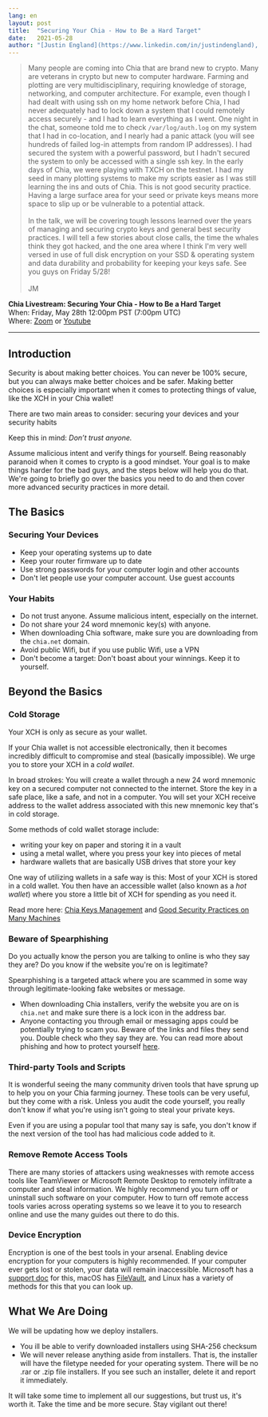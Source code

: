 ```yaml
---
lang: en
layout: post
title:  "Securing Your Chia - How to Be a Hard Target"
date:   2021-05-28
author: "[Justin England](https://www.linkedin.com/in/justindengland), [Jonmichael Hands](https://twitter.com/LebanonJon), and [Roy Natian](https://www.linkedin.com/in/roynatian)"
---
```


> Many people are coming into Chia that are brand new to crypto. Many are veterans in crypto but new to computer hardware. Farming and plotting are very multidisciplinary, requiring knowledge of storage, networking, and computer architecture. For example, even though I had dealt with using ssh on my home network before Chia, I had never adequately had to lock down a system that I could remotely access securely - and I had to learn everything as I went. One night in the chat, someone told me to check `/var/log/auth.log` on my system that I had in co-location, and I nearly had a panic attack (you will see hundreds of failed log-in attempts from random IP addresses). I had secured the system with a powerful password, but I hadn't secured the system to only be accessed with a single ssh key. In the early days of Chia, we were playing with TXCH on the testnet. I had my seed in many plotting systems to make my scripts easier as I was still learning the ins and outs of Chia. This is not good security practice. Having a large surface area for your seed or private keys means more space to slip up or be vulnerable to a potential attack.\
\
In the talk, we will be covering tough lessons learned over the years of managing and securing crypto keys and general best security practices. I will tell a few stories about close calls, the time the whales think they got hacked, and the one area where I think I'm very well versed in use of full disk encryption on your SSD & operating system and data durability and probability for keeping your keys safe.
See you guys on Friday 5/28!\
\
JM

  
    
**Chia Livestream: Securing Your Chia - How to Be a Hard Target**  
When: Friday, May 28th 12:00pm PST (7:00pm UTC)  
Where: [Zoom](https://chia-net.zoom.us/j/87579815863) or [Youtube](https://www.youtube.com/channel/UChFkJ3OAUvnHZdiQISWdWPA)  

---

## Introduction
Security is about making better choices. You can never be 100% secure, but you can always make better choices and be safer. Making better choices is especially important when it comes to protecting things of value, like the XCH in your Chia wallet!

There are two main areas to consider: securing your devices and your security habits

Keep this in mind: *Don’t trust anyone.* 

Assume malicious intent and verify things for yourself. Being reasonably paranoid when it comes to crypto is a good mindset. Your goal is to make things harder for the bad guys, and the steps below will help you do that. We're going to briefly go over the basics you need to do and then cover more advanced security practices in more detail.

## The Basics

### Securing Your Devices
* Keep your operating systems up to date
* Keep your router firmware up to date
* Use strong passwords for your computer login and other accounts
* Don't let people use your computer account. Use guest accounts

### Your Habits
* Do not trust anyone. Assume malicious intent, especially on the internet.
* Do not share your 24 word mnemonic key(s) with anyone. 
* When downloading Chia software, make sure you are downloading from the `chia.net` domain. 
* Avoid public Wifi, but if you use public Wifi, use a VPN
* Don't become a target: Don't boast about your winnings. Keep it to yourself.

##  Beyond the Basics

### Cold Storage
Your XCH is only as secure as your wallet. 

If your Chia wallet is not accessible electronically, then it becomes incredibly difficult to compromise and steal (basically impossible). We urge you to store your XCH in a *cold wallet*.

In broad strokes: You will create a wallet through a new 24 word mnemonic key on a secured computer not connected to the internet. Store the key in a safe place, like a safe, and not in a computer. You will set your XCH receive address to the wallet address associated with this new mnemonic key that's in cold storage.

Some methods of cold wallet storage include:
* writing your key on paper and storing it in a vault
* using a metal wallet, where you press your key into pieces of metal
* hardware wallets that are basically USB drives that store your key

One way of utilizing wallets in a safe way is this: Most of your XCH is stored in a cold wallet. You then have an accessible wallet (also known as a *hot wallet*) where you store a little bit of XCH for spending as you need it. 

Read more here: [Chia Keys Management](https://github.com/Chia-Network/chia-blockchain/wiki/Chia-Keys-Management#2-keys-farming-key--cold-storage-key) and [Good Security Practices on Many Machines](https://github.com/Chia-Network/chia-blockchain/wiki/Good-Security-Practices-on-Many-Machines)

### Beware of Spearphishing
Do you actually know the person you are talking to online is who they say they are? Do you know if the website you're on is legitimate? 

Spearphishing is a targeted attack where you are scammed in some way through legitimate-looking fake websites or message.
* When downloading Chia installers, verify the website you are on is `chia.net` and make sure there is a lock icon in the address bar.
* Anyone contacting you through email or messaging apps could be potentially trying to scam you. Beware of the links and files they send you. Double check who they say they are. You can read more about phishing and how to protect yourself [here](https://www.phishing.org/what-is-phishing). 

### Third-party Tools and Scripts
It is wonderful seeing the many community driven tools that have sprung up to help you on your Chia farming journey. These tools can be very useful, but they come with a risk. Unless you audit the code yourself, you really don't know if what you're using isn't going to steal your private keys. 

Even if you are using a popular tool that many say is safe, you don't know if the next version of the tool has had malicious code added to it.

### Remove Remote Access Tools
There are many stories of attackers using weaknesses with remote access tools like TeamViewer or Microsoft Remote Desktop to remotely infiltrate a computer and steal information. We highly recommend you turn off or uninstall such software on your computer. How to turn off remote access tools varies across operating systems so we leave it to you to research online and use the many guides out there to do this.

### Device Encryption
Encryption is one of the best tools in your arsenal. Enabling device encryption for your computers is highly recommended. If your computer ever gets lost or stolen, your data will remain inaccessible. Microsoft has a [support doc](https://support.microsoft.com/en-us/windows/turn-on-device-encryption-0c453637-bc88-5f74-5105-741561aae838) for this, macOS has [FileVault](https://support.apple.com/en-ca/HT204837), and Linux has a variety of methods for this that you can look up.

## What We Are Doing
We will be updating how we deploy installers. 
* You ill be able to verify downloaded installers using SHA-256 checksum
* We will never release anything aside from installers. That is, the installer will have the filetype needed for your operating system. There will be no .rar or .zip file installers. If you see such an installer, delete it and report it immediately. 

It will take some time to implement all our suggestions, but trust us, it's worth it. Take the time and be more secure. Stay vigilant out there!
